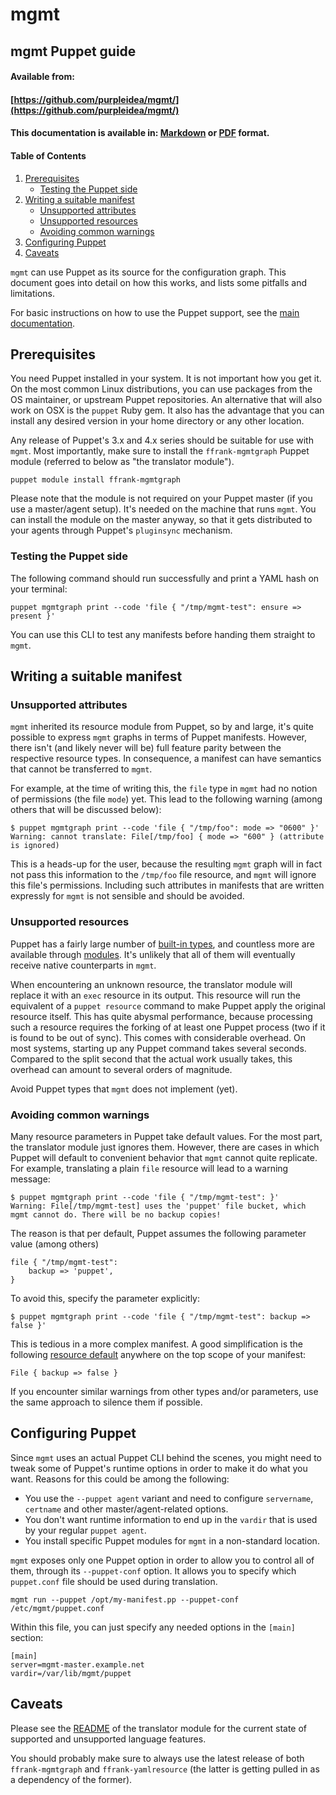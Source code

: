 # mgmt

<!--
Mgmt
Copyright (C) 2013-2016+ James Shubin and the project contributors
Written by James Shubin <james@shubin.ca> and the project contributors

This program is free software: you can redistribute it and/or modify
it under the terms of the GNU Affero General Public License as published by
the Free Software Foundation, either version 3 of the License, or
(at your option) any later version.

This program is distributed in the hope that it will be useful,
but WITHOUT ANY WARRANTY; without even the implied warranty of
MERCHANTABILITY or FITNESS FOR A PARTICULAR PURPOSE.  See the
GNU Affero General Public License for more details.

You should have received a copy of the GNU Affero General Public License
along with this program.  If not, see <http://www.gnu.org/licenses/>.
-->

## mgmt Puppet guide
#### Available from:
#### [https://github.com/purpleidea/mgmt/](https://github.com/purpleidea/mgmt/)

#### This documentation is available in: [Markdown](https://github.com/purpleidea/mgmt/blob/master/docs/puppet-guide.md) or [PDF](https://pdfdoc-purpleidea.rhcloud.com/pdf/https://github.com/purpleidea/mgmt/blob/master/docs/puppet-guide.md) format.

#### Table of Contents

1. [Prerequisites](#prerequisites)
	* [Testing the Puppet side](#testing-the-puppet-side)
2. [Writing a suitable manifest](#writing-a-suitable-manifest)
	* [Unsupported attributes](#unsupported-attributes)
	* [Unsupported resources](#unsupported-resources)
	* [Avoiding common warnings](#avoiding-common-warnings)
3. [Configuring Puppet](#configuring-puppet)
4. [Caveats](#caveats)

`mgmt` can use Puppet as its source for the configuration graph.
This document goes into detail on how this works, and lists
some pitfalls and limitations.

For basic instructions on how to use the Puppet support, see
the [main documentation](documentation.md#puppet-support).

## Prerequisites

You need Puppet installed in your system. It is not important how you
get it. On the most common Linux distributions, you can use packages
from the OS maintainer, or upstream Puppet repositories. An alternative
that will also work on OSX is the `puppet` Ruby gem. It also has the
advantage that you can install any desired version in your home directory
or any other location.

Any release of Puppet's 3.x and 4.x series should be suitable for use with
`mgmt`. Most importantly, make sure to install the `ffrank-mgmtgraph` Puppet
module (referred to below as "the translator module").

```
puppet module install ffrank-mgmtgraph
```

Please note that the module is not required on your Puppet master (if you
use a master/agent setup). It's needed on the machine that runs `mgmt`.
You can install the module on the master anyway, so that it gets distributed
to your agents through Puppet's `pluginsync` mechanism.

### Testing the Puppet side

The following command should run successfully and print a YAML hash on your
terminal:

```puppet
puppet mgmtgraph print --code 'file { "/tmp/mgmt-test": ensure => present }'
```

You can use this CLI to test any manifests before handing them straight
to `mgmt`.

## Writing a suitable manifest

### Unsupported attributes

`mgmt` inherited its resource module from Puppet, so by and large, it's quite
possible to express `mgmt` graphs in terms of Puppet manifests. However,
there isn't (and likely never will be) full feature parity between the
respective resource types. In consequence, a manifest can have semantics that
cannot be transferred to `mgmt`.

For example, at the time of writing this, the `file` type in `mgmt` had no
notion of permissions (the file `mode`) yet. This lead to the following
warning (among others that will be discussed below):

```
$ puppet mgmtgraph print --code 'file { "/tmp/foo": mode => "0600" }'
Warning: cannot translate: File[/tmp/foo] { mode => "600" } (attribute is ignored)
```

This is a heads-up for the user, because the resulting `mgmt` graph will
in fact not pass this information to the `/tmp/foo` file resource, and
`mgmt` will ignore this file's permissions. Including such attributes in
manifests that are written expressly for `mgmt` is not sensible and should
be avoided.

### Unsupported resources

Puppet has a fairly large number of
[built-in types](https://docs.puppet.com/puppet/latest/reference/type.html),
and countless more are available through
[modules](https://forge.puppet.com/). It's unlikely that all of them will
eventually receive native counterparts in `mgmt`.

When encountering an unknown resource, the translator module will replace
it with an `exec` resource in its output. This resource will run the equivalent
of a `puppet resource` command to make Puppet apply the original resource
itself. This has quite abysmal performance, because processing such a
resource requires the forking of at least one Puppet process (two if it
is found to be out of sync). This comes with considerable overhead.
On most systems, starting up any Puppet command takes several seconds.
Compared to the split second that the actual work usually takes,
this overhead can amount to several orders of magnitude.

Avoid Puppet types that `mgmt` does not implement (yet).

### Avoiding common warnings

Many resource parameters in Puppet take default values. For the most part,
the translator module just ignores them. However, there are cases in which
Puppet will default to convenient behavior that `mgmt` cannot quite replicate.
For example, translating a plain `file` resource will lead to a warning message:

```
$ puppet mgmtgraph print --code 'file { "/tmp/mgmt-test": }'
Warning: File[/tmp/mgmt-test] uses the 'puppet' file bucket, which mgmt cannot do. There will be no backup copies!
```

The reason is that per default, Puppet assumes the following parameter value
(among others)

```puppet
file { "/tmp/mgmt-test":
	backup => 'puppet',
}
```

To avoid this, specify the parameter explicitly:

```
$ puppet mgmtgraph print --code 'file { "/tmp/mgmt-test": backup => false }'
```

This is tedious in a more complex manifest. A good simplification is the
following [resource default](https://docs.puppet.com/puppet/latest/reference/lang_defaults.html)
anywhere on the top scope of your manifest:

```puppet
File { backup => false }
```

If you encounter similar warnings from other types and/or parameters,
use the same approach to silence them if possible.

## Configuring Puppet

Since `mgmt` uses an actual Puppet CLI behind the scenes, you might
need to tweak some of Puppet's runtime options in order to make it
do what you want. Reasons for this could be among the following:

* You use the `--puppet agent` variant and need to configure
`servername`, `certname` and other master/agent-related options.
* You don't want runtime information to end up in the `vardir`
that is used by your regular `puppet agent`.
* You install specific Puppet modules for `mgmt` in a non-standard
location.

`mgmt` exposes only one Puppet option in order to allow you to
control all of them, through its `--puppet-conf` option. It allows
you to specify which `puppet.conf` file should be used during
translation.

```
mgmt run --puppet /opt/my-manifest.pp --puppet-conf /etc/mgmt/puppet.conf
```

Within this file, you can just specify any needed options in the
`[main]` section:

```
[main]
server=mgmt-master.example.net
vardir=/var/lib/mgmt/puppet
```

## Caveats

Please see the [README](https://github.com/ffrank/puppet-mgmtgraph/blob/master/README.md)
of the translator module for the current state of supported and unsupported
language features.

You should probably make sure to always use the latest release of
both `ffrank-mgmtgraph` and `ffrank-yamlresource` (the latter is
getting pulled in as a dependency of the former).
